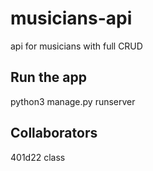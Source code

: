 # musicians-api

api for musicians with full CRUD

## Run the app

python3 manage.py runserver

## Collaborators

401d22 class
